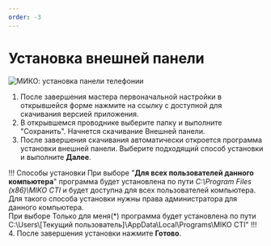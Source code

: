 ```yaml
---
order: -3
---
```


# Установка внешней панели

<img class="miko-shadow img-zoomable"  
    src="/assets/panel/setup/ust_vp.gif"
    data-original="/assets/panel/setup/ust_vp.gif"
    srcset="/assets/panel/setup/ust_vp_prev.gif 1x, /assets/panel/setup/ust_vp.gif 2x" 
    alt="МИКО: установка панели телефонии"
/> 

1. После завершения мастера первоначальной настройки в открывшейся форме нажмите на ссылку с доступной для скачивания версией приложения.  
2. В открывшемся проводнике выберите папку и выполните "Сохранить". Начнется скачивание Внешней панели.
3. После завершения скачивания автоматически откроется программа установки внешней панели.
Выберите подходящий способ установки и выполните **Далее**.

!!! Способы установки
При выборе "**Для всех пользователей данного компьютера**" программа будет установлена по пути *C:\Program Files (x86)\MIKO CTI* и будет доступна для всех пользователей компьютера.  
Для такого способа установки нужны права администратора для данного компьютера.  
При выборе Только для меня(*) программа будет установлена по пути C:\Users\\[Текущий пользователь]\AppData\Local\Programs\MIKO CTI"
!!!
4. После завершения установки нажмите **Готово**.

